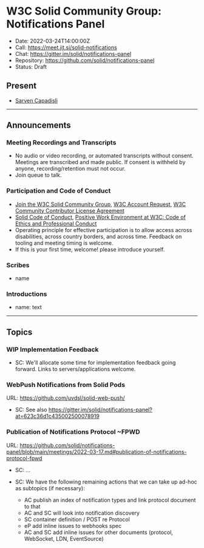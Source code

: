 # W3C Solid Community Group: Notifications Panel

* Date: 2022-03-24T14:00:00Z
* Call: https://meet.jit.si/solid-notifications
* Chat: https://gitter.im/solid/notifications-panel
* Repository: https://github.com/solid/notifications-panel
* Status: Draft


## Present
* [Sarven Capadisli](https://csarven.ca/#i)


---

## Announcements

### Meeting Recordings and Transcripts
* No audio or video recording, or automated transcripts without consent. Meetings are transcribed and made public. If consent is withheld by anyone, recording/retention must not occur.
* Join queue to talk.


### Participation and Code of Conduct
* [Join the W3C Solid Community Group](https://www.w3.org/community/solid/join), [W3C Account Request](http://www.w3.org/accounts/request), [W3C Community Contributor License Agreement](https://www.w3.org/community/about/agreements/cla/)
* [Solid Code of Conduct](https://github.com/solid/process/blob/main/code-of-conduct.md), [Positive Work Environment at W3C: Code of Ethics and Professional Conduct](https://www.w3.org/Consortium/cepc/)
* Operating principle for effective participation is to allow access across disabilities, across country borders, and across time. Feedback on tooling and meeting timing is welcome.
* If this is your first time, welcome! please introduce yourself.


### Scribes
* name


### Introductions
* name: text


---

## Topics


### WIP Implementation Feedback
* SC: We'll allocate some time for implementation feedback going forward. Links to servers/applications welcome.


### WebPush Notifications from Solid Pods
URL: https://github.com/uvdsl/solid-web-push/

* SC: See also https://gitter.im/solid/notifications-panel?at=623c36d1c435002500078919


### Publication of Notifications Protocol ~FPWD
URL: https://github.com/solid/notifications-panel/blob/main/meetings/2022-03-17.md#publication-of-notifications-protocol-fpwd

* SC: ...

* SC: We have the following remaining actions that we can take up ad-hoc as subtopics (if necessary):
  * AC publish an index of notification types and link protocol document to that
  * AC and SC will look into notification discovery
  * SC container definition / POST re Protocol
  * eP add inline issues to webhooks spec
  * AC and SC add inline issues for other documents (protocol, WebSocket, LDN, EventSource)

